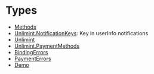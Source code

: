 # Types

  - [Methods](/SwiftUI/Code%20Documentation/UnlimintSDK-SwiftUI/Methods.md)
  - [Unlimint.NotificationKeys](/SwiftUI/Code%20Documentation/UnlimintSDK-SwiftUI/Unlimint_NotificationKeys.md):
    Key in userInfo notifications
  - [Unlimint](/SwiftUI/Code%20Documentation/UnlimintSDK-SwiftUI/Unlimint.md)
  - [Unlimint.PaymentMethods](/SwiftUI/Code%20Documentation/UnlimintSDK-SwiftUI/Unlimint_PaymentMethods.md)
  - [BindingErrors](/SwiftUI/Code%20Documentation/UnlimintSDK-SwiftUI/BindingErrors.md)
  - [PaymentErrors](/SwiftUI/Code%20Documentation/UnlimintSDK-SwiftUI/PaymentErrors.md)
  - [Demo](/SwiftUI/Code%20Documentation/UnlimintSDK-SwiftUI/UnlimintSDKSwiftUI-Demo.md)
